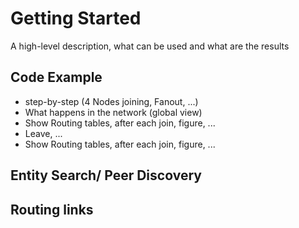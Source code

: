 # Getting Started

A high-level description, what can be used and what are the results 

## Code Example 

- step-by-step (4 Nodes joining, Fanout, ...)
- What happens in the network (global view)
- Show Routing tables, after each join, figure, ... 
- Leave, ...
- Show Routing tables, after each join, figure, ... 


## Entity Search/ Peer Discovery

## Routing links
